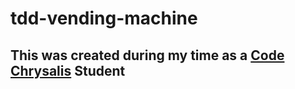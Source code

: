# tdd-vending-machine
## This was created during my time as a [Code Chrysalis](https://codechrysalis.io) Student